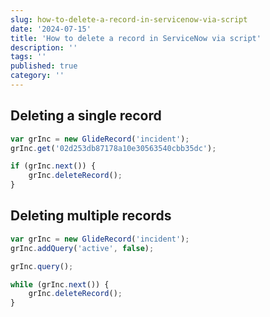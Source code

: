 ```yaml
---
slug: how-to-delete-a-record-in-servicenow-via-script
date: '2024-07-15'
title: 'How to delete a record in ServiceNow via script'
description: ''
tags: ''
published: true
category: ''
---
```


## Deleting a single record

```js
var grInc = new GlideRecord('incident');
grInc.get('02d253db87178a10e30563540cbb35dc');

if (grInc.next()) {
	grInc.deleteRecord();
}
```

## Deleting multiple records

```js
var grInc = new GlideRecord('incident');
grInc.addQuery('active', false);

grInc.query();

while (grInc.next()) {
	grInc.deleteRecord();
}
```
